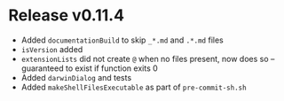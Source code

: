 # Release v0.11.4

- Added `documentationBuild` to skip `_*.md` and `.*.md` files
- `isVersion` added
- `extensionLists` did not create `@` when no files present, now does so – guaranteed to exist if function exits 0
- Added `darwinDialog` and tests
- Added `makeShellFilesExecutable` as part of `pre-commit-sh.sh`
